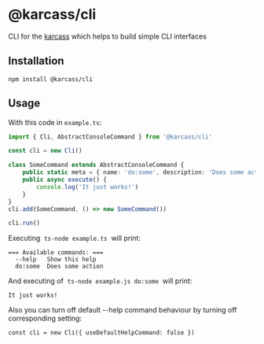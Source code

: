 # @karcass/cli

CLI for the <a href="https://github.com/karcass-ts/karcass">karcass</a> which helps to build simple CLI interfaces

## Installation

```
npm install @karcass/cli
```

## Usage

With this code in `example.ts`:

```typescript
import { Cli, AbstractConsoleCommand } from '@karcass/cli'

const cli = new Cli()

class SomeCommand extends AbstractConsoleCommand {
    public static meta = { name: 'do:some', description: 'Does some action' }
    public async execute() {
        console.log('It just works!')
    }
}
cli.add(SomeCommand, () => new SomeCommand())

cli.run()
```

Executing &nbsp;`ts-node example.ts`&nbsp; will print:

```
=== Available commands: ===
  --help   Show this help
  do:some  Does some action
```

And executing of &nbsp;`ts-node example.js do:some`&nbsp; will print:

```
It just works!
```

Also you can turn off default --help command behaviour by turning off corresponding setting:

```
const cli = new Cli({ useDefaultHelpCommand: false })
```
